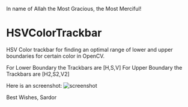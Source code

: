 In name of Allah the Most Gracious, the Most Merciful!

# HSVColorTrackbar

HSV Color trackbar for finding an optimal range of lower and upper boundaries for certain color in OpenCV.

For Lower Boundary the Trackbars are [H,S,V]
For Upper Boundary the Trackbars are [H2,S2,V2]


Here is an screenshot:
![screenshot](https://i.postimg.cc/25pvDgcZ/Blue-Color-HSV-Picker.png)

Best Wishes,
Sardor
